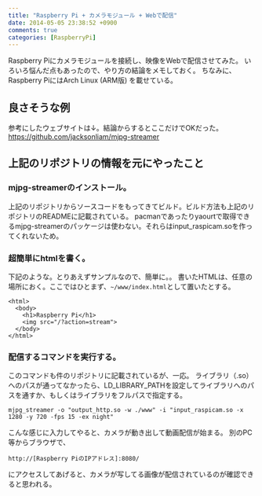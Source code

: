```yaml
---
title: "Raspberry Pi + カメラモジュール + Webで配信"
date: 2014-05-05 23:38:52 +0900
comments: true
categories: [RaspberryPi]
---
```


Raspberry Piにカメラモジュールを接続し、映像をWebで配信させてみた。
いろいろ悩んだ点もあったので、やり方の結論をメモしておく。
ちなみに、Raspberry PiにはArch Linux (ARM版) を載せている。

## 良さそうな例

参考にしたウェブサイトは↓。結論からするとここだけでOKだった。
https://github.com/jacksonliam/mjpg-streamer

## 上記のリポジトリの情報を元にやったこと

### mjpg-streamerのインストール。
上記のリポジトリからソースコードをもってきてビルド。ビルド方法も上記のリポジトリのREADMEに記載されている。
pacmanであったりyaourtで取得できるmjpg-streamerのパッケージは使わない。それらはinput_raspicam.soを作ってくれないため。

### 超簡単にhtmlを書く。

下記のような。とりあえずサンプルなので、簡単に。。
書いたHTMLは、任意の場所におく。ここではひとまず、`~/www/index.html`として置いたとする。

```
<html>
  <body>
    <h1>Raspberry Pi</h1>
    <img src="/?action=stream">
  </body>
</html>
```

### 配信するコマンドを実行する。

このコマンドも件のリポジトリに記載されているが、一応。
ライブラリ（.so）へのパスが通ってなかったら、LD_LIBRARY_PATHを設定してライブラリへのパスを通すか、もしくはライブラリをフルパスで指定する。

`mjpg_streamer -o "output_http.so -w ./www" -i "input_raspicam.so -x 1280 -y 720 -fps 15 -ex night"`

こんな感じに入力してやると、カメラが動き出して動画配信が始まる。
別のPC等からブラウザで、

`http://[Raspberry PiのIPアドレス]:8080/`

にアクセスしてあげると、カメラが写してる画像が配信されているのが確認できると思われる。
